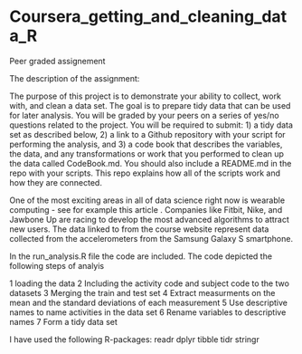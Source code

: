 # Coursera_getting_and_cleaning_data_R
Peer graded assignement 


The description of the assignment:

The purpose of this project is to demonstrate your ability to collect, work with, and clean a data set. The goal is to prepare tidy data that can be used for later analysis. You will be graded by your peers on a series of yes/no questions related to the project. You will be required to submit: 1) a tidy data set as described below, 2) a link to a Github repository with your script for performing the analysis, and 3) a code book that describes the variables, the data, and any transformations or work that you performed to clean up the data called CodeBook.md. You should also include a README.md in the repo with your scripts. This repo explains how all of the scripts work and how they are connected.

One of the most exciting areas in all of data science right now is wearable computing - see for example this article . Companies like Fitbit, Nike, and Jawbone Up are racing to develop the most advanced algorithms to attract new users. The data linked to from the course website represent data collected from the accelerometers from the Samsung Galaxy S smartphone.

In the run_analysis.R file the code are included. The code depicted the following steps of analyis

1   loading the data
2   Including the activity code and subject code to the two datasets
3   Merging the train and test set
4   Extract measurments on the mean and the standard deviations of each measurement
5   Use descriptive names to name activities in the data set 
6   Rename variables to descriptive names 
7   Form a tidy data set

I have used the following R-packages:
readr
dplyr
tibble
tidr
stringr

